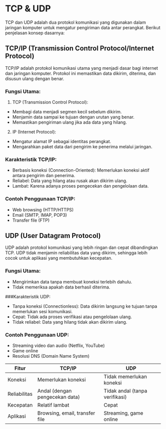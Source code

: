 # TCP & UDP
TCP dan UDP adalah dua protokol komunikasi yang digunakan dalam jaringan komputer untuk mengatur pengiriman data antar perangkat. Berikut penjelasan konsep dasarnya:

## TCP/IP (Transmission Control Protocol/Internet Protocol)
TCP/IP adalah protokol komunikasi utama yang menjadi dasar bagi internet dan jaringan komputer. Protokol ini memastikan data dikirim, diterima, dan disusun ulang dengan benar.

### Fungsi Utama:
1. TCP (Transmission Control Protocol):
- Membagi data menjadi segmen kecil sebelum dikirim.
- Menjamin data sampai ke tujuan dengan urutan yang benar.
- Memastikan pengiriman ulang jika ada data yang hilang.

2. IP (Internet Protocol):
- Mengatur alamat IP sebagai identitas perangkat.
- Mengarahkan paket data dari pengirim ke penerima melalui jaringan.

### Karakteristik TCP/IP:
- Berbasis koneksi (Connection-Oriented): Memerlukan koneksi aktif antara pengirim dan penerima.
- Reliabel: Data yang hilang atau rusak akan dikirim ulang.
- Lambat: Karena adanya proses pengecekan dan pengelolaan data.

### Contoh Penggunaan TCP/IP:
- Web browsing (HTTP/HTTPS)
- Email (SMTP, IMAP, POP3)
- Transfer file (FTP)

## UDP (User Datagram Protocol)
UDP adalah protokol komunikasi yang lebih ringan dan cepat dibandingkan TCP. UDP tidak menjamin reliabilitas data yang dikirim, sehingga lebih cocok untuk aplikasi yang membutuhkan kecepatan.

### Fungsi Utama:
- Mengirimkan data tanpa membuat koneksi terlebih dahulu.
- Tidak memeriksa apakah data berhasil diterima.

###Karakteristik UDP:
- Tanpa koneksi (Connectionless): Data dikirim langsung ke tujuan tanpa memerlukan sesi komunikasi.
- Cepat: Tidak ada proses verifikasi atau pengelolaan ulang.
- Tidak reliabel: Data yang hilang tidak akan dikirim ulang.

### Contoh Penggunaan UDP:
- Streaming video dan audio (Netflix, YouTube)
- Game online
- Resolusi DNS (Domain Name System)



| Fitur | TCP/IP | UDP |
|---|---|---|
| Koneksi | Memerlukan koneksi | Tidak memerlukan koneksi |
| Reliabilitas | Andal (dengan pengecekan data) | Tidak andal (tanpa verifikasi) |
| Kecepatan | Relatif lambat | Cepat |
| Aplikasi | Browsing, email, transfer file | Streaming, game online |

